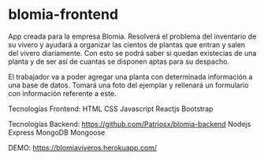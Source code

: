 # blomia-frontend
App creada para la empresa Blomia.
Resolverá el problema del inventario de su vivero y ayudará a organizar las cientos de plantas que entran y salen del vivero diariamente. Con esto se podrá saber si quedan existecias de una planta y de ser así de cuantas se disponen aptas para su despacho.

El trabajador va a poder agregar una planta con determinada información a una base de datos. Tomará una foto del ejemplar y rellenará un formulario con información referente a este.

Tecnologías Frontend:
  HTML
  CSS
  Javascript
  Reactjs
  Bootstrap
 
Tecnologías Backend: https://github.com/Patriosx/blomia-backend
Nodejs
Express
MongoDB
Mongoose

  
  DEMO: https://blomiaviveros.herokuapp.com/
  
